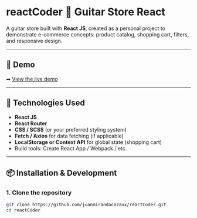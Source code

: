 # reactCoder 🎸 Guitar Store React

A guitar store built with **React JS**, created as a personal project to demonstrate e-commerce concepts: product catalog, shopping cart, filters, and responsive design.

---

## 🚀 Demo
➡ [View the live demo](https://tu-usuario.github.io/reactCoder)

---

## 🧰 Technologies Used

- **React JS**  
- **React Router**  
- **CSS / SCSS** (or your preferred styling system)  
- **Fetch / Axios** for data fetching (if applicable)  
- **LocalStorage or Context API** for global state (shopping cart)  
- Build tools: Create React App / Webpack / etc.  

---

## 📦 Installation & Development

### 1. Clone the repository
```bash
git clone https://github.com/juanmirandacazaux/reactCoder.git
cd reactCoder
